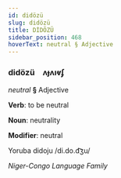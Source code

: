 ```yaml
---
id: didözü
slug: didözü
title: DİDÖZÜ
sidebar_position: 468
hoverText: neutral § Adjective
---
```


### didözü&emsp;<span kind="abugida">ʌɟʌıⱴʄ</span>

*neutral* **§** Adjective

**Verb**: to be neutral

**Noun**: neutrality

**Modifier**: neutral

Yoruba didoju /di.do.d͡ʒu/

*Niger-Congo Language Family*